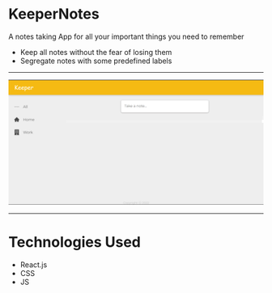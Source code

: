 # KeeperNotes
A notes taking App for all your important things you need to remember

* Keep all notes without the fear of losing them 
* Segregate notes with some predefined labels

***************************
![KeeperImage](./images/appSS.png)

****************************
# Technologies Used
* React.js
* CSS
* JS
